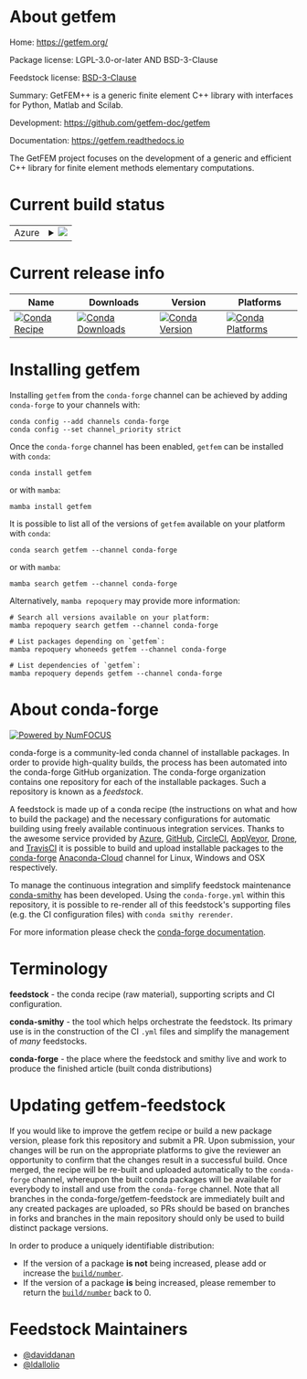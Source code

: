 About getfem
============

Home: https://getfem.org/

Package license: LGPL-3.0-or-later AND BSD-3-Clause

Feedstock license: [BSD-3-Clause](https://github.com/conda-forge/getfem-feedstock/blob/main/LICENSE.txt)

Summary: GetFEM++ is a generic finite element C++ library with interfaces for Python, Matlab and Scilab.

Development: https://github.com/getfem-doc/getfem

Documentation: https://getfem.readthedocs.io

The GetFEM project focuses on the development of a generic and efficient C++ library for finite element methods elementary computations.


Current build status
====================


<table>
    
  <tr>
    <td>Azure</td>
    <td>
      <details>
        <summary>
          <a href="https://dev.azure.com/conda-forge/feedstock-builds/_build/latest?definitionId=17198&branchName=main">
            <img src="https://dev.azure.com/conda-forge/feedstock-builds/_apis/build/status/getfem-feedstock?branchName=main">
          </a>
        </summary>
        <table>
          <thead><tr><th>Variant</th><th>Status</th></tr></thead>
          <tbody><tr>
              <td>linux_64_numpy1.20python3.8.____cpythonpython_implcpython</td>
              <td>
                <a href="https://dev.azure.com/conda-forge/feedstock-builds/_build/latest?definitionId=17198&branchName=main">
                  <img src="https://dev.azure.com/conda-forge/feedstock-builds/_apis/build/status/getfem-feedstock?branchName=main&jobName=linux&configuration=linux_64_numpy1.20python3.8.____cpythonpython_implcpython" alt="variant">
                </a>
              </td>
            </tr><tr>
              <td>linux_64_numpy1.20python3.9.____cpythonpython_implcpython</td>
              <td>
                <a href="https://dev.azure.com/conda-forge/feedstock-builds/_build/latest?definitionId=17198&branchName=main">
                  <img src="https://dev.azure.com/conda-forge/feedstock-builds/_apis/build/status/getfem-feedstock?branchName=main&jobName=linux&configuration=linux_64_numpy1.20python3.9.____cpythonpython_implcpython" alt="variant">
                </a>
              </td>
            </tr><tr>
              <td>linux_64_numpy1.21python3.10.____cpythonpython_implcpython</td>
              <td>
                <a href="https://dev.azure.com/conda-forge/feedstock-builds/_build/latest?definitionId=17198&branchName=main">
                  <img src="https://dev.azure.com/conda-forge/feedstock-builds/_apis/build/status/getfem-feedstock?branchName=main&jobName=linux&configuration=linux_64_numpy1.21python3.10.____cpythonpython_implcpython" alt="variant">
                </a>
              </td>
            </tr><tr>
              <td>linux_64_numpy1.23python3.11.____cpythonpython_implcpython</td>
              <td>
                <a href="https://dev.azure.com/conda-forge/feedstock-builds/_build/latest?definitionId=17198&branchName=main">
                  <img src="https://dev.azure.com/conda-forge/feedstock-builds/_apis/build/status/getfem-feedstock?branchName=main&jobName=linux&configuration=linux_64_numpy1.23python3.11.____cpythonpython_implcpython" alt="variant">
                </a>
              </td>
            </tr>
          </tbody>
        </table>
      </details>
    </td>
  </tr>
</table>

Current release info
====================

| Name | Downloads | Version | Platforms |
| --- | --- | --- | --- |
| [![Conda Recipe](https://img.shields.io/badge/recipe-getfem-green.svg)](https://anaconda.org/conda-forge/getfem) | [![Conda Downloads](https://img.shields.io/conda/dn/conda-forge/getfem.svg)](https://anaconda.org/conda-forge/getfem) | [![Conda Version](https://img.shields.io/conda/vn/conda-forge/getfem.svg)](https://anaconda.org/conda-forge/getfem) | [![Conda Platforms](https://img.shields.io/conda/pn/conda-forge/getfem.svg)](https://anaconda.org/conda-forge/getfem) |

Installing getfem
=================

Installing `getfem` from the `conda-forge` channel can be achieved by adding `conda-forge` to your channels with:

```
conda config --add channels conda-forge
conda config --set channel_priority strict
```

Once the `conda-forge` channel has been enabled, `getfem` can be installed with `conda`:

```
conda install getfem
```

or with `mamba`:

```
mamba install getfem
```

It is possible to list all of the versions of `getfem` available on your platform with `conda`:

```
conda search getfem --channel conda-forge
```

or with `mamba`:

```
mamba search getfem --channel conda-forge
```

Alternatively, `mamba repoquery` may provide more information:

```
# Search all versions available on your platform:
mamba repoquery search getfem --channel conda-forge

# List packages depending on `getfem`:
mamba repoquery whoneeds getfem --channel conda-forge

# List dependencies of `getfem`:
mamba repoquery depends getfem --channel conda-forge
```


About conda-forge
=================

[![Powered by
NumFOCUS](https://img.shields.io/badge/powered%20by-NumFOCUS-orange.svg?style=flat&colorA=E1523D&colorB=007D8A)](https://numfocus.org)

conda-forge is a community-led conda channel of installable packages.
In order to provide high-quality builds, the process has been automated into the
conda-forge GitHub organization. The conda-forge organization contains one repository
for each of the installable packages. Such a repository is known as a *feedstock*.

A feedstock is made up of a conda recipe (the instructions on what and how to build
the package) and the necessary configurations for automatic building using freely
available continuous integration services. Thanks to the awesome service provided by
[Azure](https://azure.microsoft.com/en-us/services/devops/), [GitHub](https://github.com/),
[CircleCI](https://circleci.com/), [AppVeyor](https://www.appveyor.com/),
[Drone](https://cloud.drone.io/welcome), and [TravisCI](https://travis-ci.com/)
it is possible to build and upload installable packages to the
[conda-forge](https://anaconda.org/conda-forge) [Anaconda-Cloud](https://anaconda.org/)
channel for Linux, Windows and OSX respectively.

To manage the continuous integration and simplify feedstock maintenance
[conda-smithy](https://github.com/conda-forge/conda-smithy) has been developed.
Using the ``conda-forge.yml`` within this repository, it is possible to re-render all of
this feedstock's supporting files (e.g. the CI configuration files) with ``conda smithy rerender``.

For more information please check the [conda-forge documentation](https://conda-forge.org/docs/).

Terminology
===========

**feedstock** - the conda recipe (raw material), supporting scripts and CI configuration.

**conda-smithy** - the tool which helps orchestrate the feedstock.
                   Its primary use is in the construction of the CI ``.yml`` files
                   and simplify the management of *many* feedstocks.

**conda-forge** - the place where the feedstock and smithy live and work to
                  produce the finished article (built conda distributions)


Updating getfem-feedstock
=========================

If you would like to improve the getfem recipe or build a new
package version, please fork this repository and submit a PR. Upon submission,
your changes will be run on the appropriate platforms to give the reviewer an
opportunity to confirm that the changes result in a successful build. Once
merged, the recipe will be re-built and uploaded automatically to the
`conda-forge` channel, whereupon the built conda packages will be available for
everybody to install and use from the `conda-forge` channel.
Note that all branches in the conda-forge/getfem-feedstock are
immediately built and any created packages are uploaded, so PRs should be based
on branches in forks and branches in the main repository should only be used to
build distinct package versions.

In order to produce a uniquely identifiable distribution:
 * If the version of a package **is not** being increased, please add or increase
   the [``build/number``](https://docs.conda.io/projects/conda-build/en/latest/resources/define-metadata.html#build-number-and-string).
 * If the version of a package **is** being increased, please remember to return
   the [``build/number``](https://docs.conda.io/projects/conda-build/en/latest/resources/define-metadata.html#build-number-and-string)
   back to 0.

Feedstock Maintainers
=====================

* [@daviddanan](https://github.com/daviddanan/)
* [@ldallolio](https://github.com/ldallolio/)

